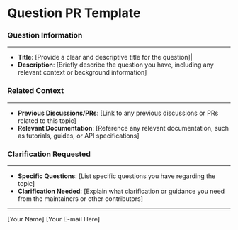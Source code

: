 **Question PR Template**
=====================================

### Question Information
-------------------------

* **Title**: [Provide a clear and descriptive title for the question]|
* **Description**: [Briefly describe the question you have, including any relevant context or background information]

### Related Context
-------------------

* **Previous Discussions/PRs**: [Link to any previous discussions or 
PRs related to this topic]
* **Relevant Documentation**: [Reference any relevant documentation, 
such as tutorials, guides, or API specifications]

### Clarification Requested
---------------------------

* **Specific Questions**: [List specific questions you have regarding 
the topic]
* **Clarification Needed**: [Explain what clarification or guidance you
need from the maintainers or other contributors]

---

[Your Name] [Your E-mail Here]

